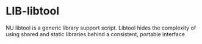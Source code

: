 LIB-libtool
===========

NU libtool is a generic library support script. Libtool hides the complexity of using shared and static libraries behind a consistent, portable interface

